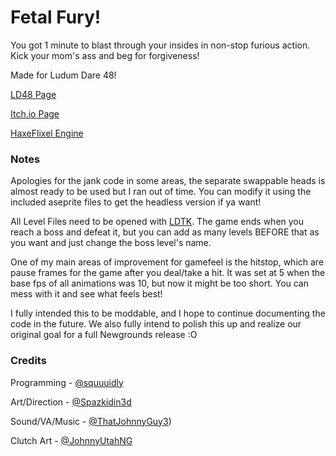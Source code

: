 # Fetal Fury!

You got 1 minute to blast through your insides in non-stop furious action. Kick your mom's ass and beg for forgiveness!

Made for Ludum Dare 48!

[LD48 Page](https://ldjam.com/events/ludum-dare/48/fetal-fury) 

[Itch.io Page](https://squidly.itch.io/fetal-fury)

[HaxeFlixel Engine](https://haxeflixel.com/)

### Notes

Apologies for the jank code in some areas, the separate swappable heads is almost ready to be used but I ran out of time. You can modify it using the included aseprite files to get the headless version if ya want!

All Level Files need to be opened with [LDTK](https://ldtk.io/). The game ends when you reach a boss and defeat it, but you can add as many levels BEFORE that as you want and just change the boss level's name.

One of my main areas of improvement for gamefeel is the hitstop, which are pause frames for the game after you deal/take a hit. It was set at 5 when the base fps of all animations was 10, but now it might be too short. You can mess with it and see what feels best!

I fully intended this to be moddable, and I hope to continue documenting the code in the future. We also fully intend to polish this up and realize our original goal for a full Newgrounds release :O

### Credits

Programming - [@squuuidly](https://twitter.com/squuuidly)

Art/Direction - [@Spazkidin3d](https://twitter.com/Spazkidin3d)

Sound/VA/Music - [@ThatJohnnyGuy3](https://twitter.com/ThatJohnnyGuy3))

Clutch Art - [@JohnnyUtahNG](https://twitter.com/ThatJohnnyGuy3)
